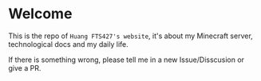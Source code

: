 # Welcome

This is the repo of `Huang FTS427's website`, it's about my Minecraft server, technological docs and my daily life.

If there is something wrong, please tell me in a new Issue/Disscusion or give a PR.
